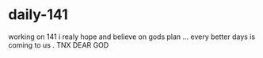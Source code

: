 # daily-141
working on 141
i realy hope and believe on gods plan ... every better days is coming to us . TNX DEAR GOD 
